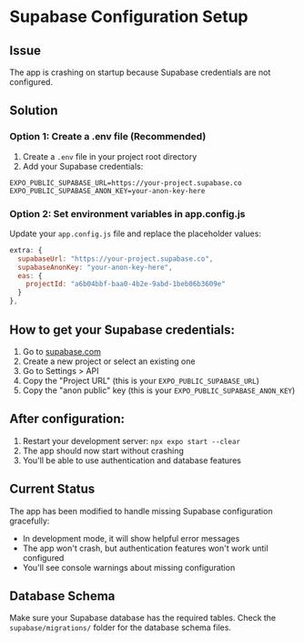 # Supabase Configuration Setup

## Issue
The app is crashing on startup because Supabase credentials are not configured.

## Solution

### Option 1: Create a .env file (Recommended)

1. Create a `.env` file in your project root directory
2. Add your Supabase credentials:

```env
EXPO_PUBLIC_SUPABASE_URL=https://your-project.supabase.co
EXPO_PUBLIC_SUPABASE_ANON_KEY=your-anon-key-here
```

### Option 2: Set environment variables in app.config.js

Update your `app.config.js` file and replace the placeholder values:

```javascript
extra: {
  supabaseUrl: "https://your-project.supabase.co",
  supabaseAnonKey: "your-anon-key-here",
  eas: {
    projectId: "a6b04bbf-baa0-4b2e-9abd-1beb06b3609e"
  }
},
```

## How to get your Supabase credentials:

1. Go to [supabase.com](https://supabase.com)
2. Create a new project or select an existing one
3. Go to Settings > API
4. Copy the "Project URL" (this is your `EXPO_PUBLIC_SUPABASE_URL`)
5. Copy the "anon public" key (this is your `EXPO_PUBLIC_SUPABASE_ANON_KEY`)

## After configuration:

1. Restart your development server: `npx expo start --clear`
2. The app should now start without crashing
3. You'll be able to use authentication and database features

## Current Status

The app has been modified to handle missing Supabase configuration gracefully:
- In development mode, it will show helpful error messages
- The app won't crash, but authentication features won't work until configured
- You'll see console warnings about missing configuration

## Database Schema

Make sure your Supabase database has the required tables. Check the `supabase/migrations/` folder for the database schema files. 